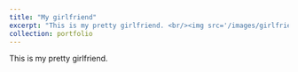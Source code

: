 ```yaml
---
title: "My girlfriend"
excerpt: "This is my pretty girlfriend. <br/><img src='/images/girlfriend.jpg'>"
collection: portfolio
---
```


This is my pretty girlfriend.
